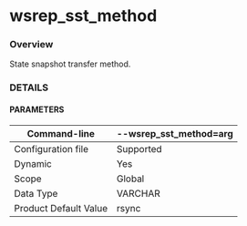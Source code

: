 # wsrep\_sst\_method

### Overview <a href="#overview_h2" id="overview_h2"></a>

State snapshot transfer method.

### DETAILS

#### PARAMETERS

| Command-line          | --wsrep\_sst\_method=arg |
| --------------------- | ------------------------ |
| Configuration file    | Supported                |
| Dynamic               | Yes                      |
| Scope                 | Global                   |
| Data Type             | VARCHAR                  |
| Product Default Value | rsync                    |

